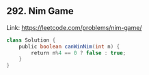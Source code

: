 ## 292. Nim Game
Link: https://leetcode.com/problems/nim-game/

```java
class Solution {
    public boolean canWinNim(int n) {
        return n%4 == 0 ? false : true;
    }
}
```
